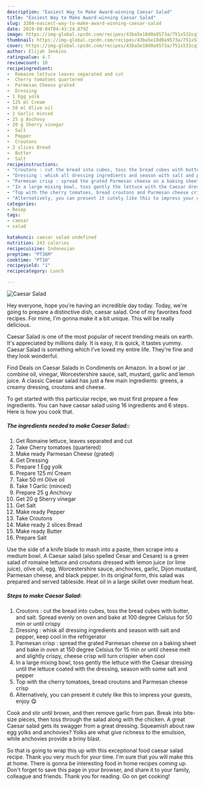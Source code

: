 ```yaml
---
description: "Easiest Way to Make Award-winning Caesar Salad"
title: "Easiest Way to Make Award-winning Caesar Salad"
slug: 3204-easiest-way-to-make-award-winning-caesar-salad
date: 2019-08-04T04:43:24.879Z
image: https://img-global.cpcdn.com/recipes/43ba5e18d0a9573a/751x532cq70/caesar-salad-recipe-main-photo.jpg
thumbnail: https://img-global.cpcdn.com/recipes/43ba5e18d0a9573a/751x532cq70/caesar-salad-recipe-main-photo.jpg
cover: https://img-global.cpcdn.com/recipes/43ba5e18d0a9573a/751x532cq70/caesar-salad-recipe-main-photo.jpg
author: Elijah Jenkins
ratingvalue: 4.7
reviewcount: 10
recipeingredient:
-  Romaine lettuce leaves separated and cut
-  Cherry tomatoes quartered
-  Parmesan Cheese grated
-  Dressing
- 1 Egg yolk
- 125 ml Cream
- 50 ml Olive oil
- 1 Garlic minced
- 25 g Anchovy
- 20 g Sherry vinegar
-  Salt
-  Pepper
-  Croutons
- 2 slices Bread
-  Butter
-  Salt
recipeinstructions:
- "Croutons : cut the bread into cubes, toss the bread cubes with butter, and salt. Spread evenly on oven and bake at 100 degree Celsius for 50 min or until crispy"
- "Dressing : whisk all dressing ingredients and season with salt and pepper, keep cool in the refrigerator"
- "Parmesan crisp : spread the grated Parmesan cheese on a baking sheet and bake in oven at 150 degree Celsius for 15 min or until cheese melt and slightly crispy, cheese crisp will turn crispier when cool"
- "In a large mixing bowl, toss gently the lettuce with the Caesar dressing until the lettuce coated with the dressing, season with some salt and pepper"
- "Top with the cherry tomatoes, bread croutons and Parmesan cheese crisp"
- "Alternatively, you can present it cutely like this to impress your guests, enjoy 😋"
categories:
- Resep
tags:
- caesar
- salad

katakunci: caesar salad undefined
nutrition: 243 calories
recipecuisine: Indonesian
preptime: "PT36M"
cooktime: "PT1H"
recipeyield: "1"
recipecategory: Lunch

---
```



![Caesar Salad](https://img-global.cpcdn.com/recipes/43ba5e18d0a9573a/751x532cq70/caesar-salad-recipe-main-photo.jpg)

Hey everyone, hope you're having an incredible day today. Today, we're going to prepare a distinctive dish, caesar salad. One of my favorites food recipes. For mine, I'm gonna make it a bit unique. This will be really delicious.

Caesar Salad is one of the most popular of recent trending meals on earth. It's appreciated by millions daily. It is easy, it is quick, it tastes yummy. Caesar Salad is something which I've loved my entire life. They're fine and they look wonderful.

Find Deals on Caesar Salads in Condiments on Amazon. In a bowl or jar combine oil, vinegar, Worcestershire sauce, salt, mustard, garlic and lemon juice. A classic Caesar salad has just a few main ingredients: greens, a creamy dressing, croutons and cheese.


To get started with this particular recipe, we must first prepare a few ingredients. You can have caesar salad using 16 ingredients and 6 steps. Here is how you cook that.

##### The ingredients needed to make Caesar Salad::

1. Get  Romaine lettuce, leaves separated and cut
1. Take  Cherry tomatoes (quartered)
1. Make ready  Parmesan Cheese (grated)
1. Get  Dressing
1. Prepare 1 Egg yolk
1. Prepare 125 ml Cream
1. Take 50 ml Olive oil
1. Take 1 Garlic (minced)
1. Prepare 25 g Anchovy
1. Get 20 g Sherry vinegar
1. Get  Salt
1. Make ready  Pepper
1. Take  Croutons
1. Make ready 2 slices Bread
1. Make ready  Butter
1. Prepare  Salt


Use the side of a knife blade to mash into a paste, then scrape into a medium bowl. A Caesar salad (also spelled Cesar and Cesare) is a green salad of romaine lettuce and croutons dressed with lemon juice (or lime juice), olive oil, egg, Worcestershire sauce, anchovies, garlic, Dijon mustard, Parmesan cheese, and black pepper. In its original form, this salad was prepared and served tableside. Heat oil in a large skillet over medium heat. 

##### Steps to make Caesar Salad:

1. Croutons : cut the bread into cubes, toss the bread cubes with butter, and salt. Spread evenly on oven and bake at 100 degree Celsius for 50 min or until crispy
1. Dressing : whisk all dressing ingredients and season with salt and pepper, keep cool in the refrigerator
1. Parmesan crisp : spread the grated Parmesan cheese on a baking sheet and bake in oven at 150 degree Celsius for 15 min or until cheese melt and slightly crispy, cheese crisp will turn crispier when cool
1. In a large mixing bowl, toss gently the lettuce with the Caesar dressing until the lettuce coated with the dressing, season with some salt and pepper
1. Top with the cherry tomatoes, bread croutons and Parmesan cheese crisp
1. Alternatively, you can present it cutely like this to impress your guests, enjoy 😋


Cook and stir until brown, and then remove garlic from pan. Break into bite-size pieces, then toss through the salad along with the chicken. A great Caesar salad gets its swagger from a great dressing. Squeamish about raw egg yolks and anchovies? Yolks are what give richness to the emulsion, while anchovies provide a briny blast. 

So that is going to wrap this up with this exceptional food caesar salad recipe. Thank you very much for your time. I'm sure that you will make this at home. There is gonna be interesting food in home recipes coming up. Don't forget to save this page in your browser, and share it to your family, colleague and friends. Thank you for reading. Go on get cooking!
